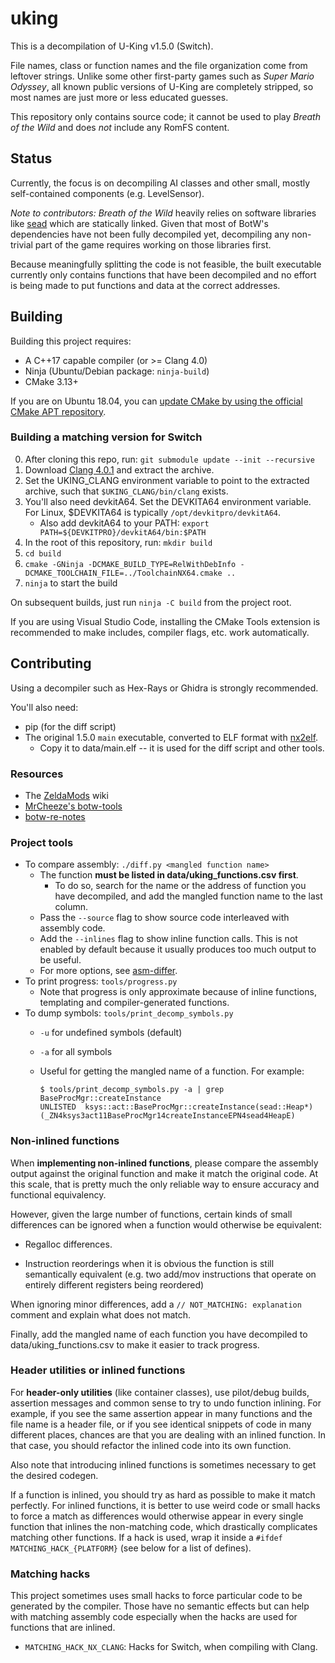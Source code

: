 # uking

This is a decompilation of U-King v1.5.0 (Switch).

File names, class or function names and the file organization come from leftover strings. Unlike some other first-party games such as *Super Mario Odyssey*, all known public versions of U-King are completely stripped, so most names are just more or less educated guesses.

This repository only contains source code; it cannot be used to play *Breath of the Wild* and does *not* include any RomFS content.

## Status

Currently, the focus is on decompiling AI classes and other small, mostly self-contained components (e.g. LevelSensor).

*Note to contributors:* *Breath of the Wild* heavily relies on software libraries like [sead](https://github.com/open-ead/sead) which are statically linked. Given that most of BotW's dependencies have not been fully decompiled yet, decompiling any non-trivial part of the game requires working on those libraries first.

Because meaningfully splitting the code is not feasible, the built executable currently only contains functions that have been decompiled and no effort is being made to put functions and data at the correct addresses.

## Building

Building this project requires:

- A C++17 capable compiler (or >= Clang 4.0)
- Ninja (Ubuntu/Debian package: `ninja-build`)
- CMake 3.13+

If you are on Ubuntu 18.04, you can [update CMake by using the official CMake APT repository](https://apt.kitware.com/).

### Building a matching version for Switch

0. After cloning this repo, run: `git submodule update --init --recursive`
1. Download [Clang 4.0.1](https://releases.llvm.org/download.html#4.0.1) and extract the archive.
2. Set the UKING_CLANG environment variable to point to the extracted archive, such that `$UKING_CLANG/bin/clang` exists.
3. You'll also need devkitA64. Set the DEVKITA64 environment variable. For Linux, $DEVKITA64 is typically `/opt/devkitpro/devkitA64`.
    * Also add devkitA64 to your PATH: `export PATH=${DEVKITPRO}/devkitA64/bin:$PATH`
4. In the root of this repository, run: `mkdir build`
5. `cd build`
6. `cmake -GNinja -DCMAKE_BUILD_TYPE=RelWithDebInfo -DCMAKE_TOOLCHAIN_FILE=../ToolchainNX64.cmake ..`
7. `ninja` to start the build

On subsequent builds, just run `ninja -C build` from the project root.

If you are using Visual Studio Code, installing the CMake Tools extension is recommended to make includes, compiler flags, etc. work automatically.

## Contributing

Using a decompiler such as Hex-Rays or Ghidra is strongly recommended.

You'll also need:

* pip (for the diff script)
* The original 1.5.0 `main` executable, converted to ELF format with [nx2elf](https://github.com/shuffle2/nx2elf).
    * Copy it to data/main.elf -- it is used for the diff script and other tools.

### Resources

* The [ZeldaMods](https://zeldamods.org/wiki/Main_Page) wiki
* [MrCheeze's botw-tools](https://github.com/MrCheeze/botw-tools)
* [botw-re-notes](https://github.com/leoetlino/botw-re-notes)

### Project tools

* To compare assembly: `./diff.py <mangled function name>`
    * The function **must be listed in data/uking_functions.csv first**.
        * To do so, search for the name or the address of function you have decompiled, and add the mangled function name to the last column.
    * Pass the `--source` flag to show source code interleaved with assembly code.
    * Add the `--inlines` flag to show inline function calls. This is not enabled by default because it usually produces too much output to be useful.
    * For more options, see [asm-differ](https://github.com/simonlindholm/asm-differ).
* To print progress: `tools/progress.py`
    * Note that progress is only approximate because of inline functions, templating and compiler-generated functions.
* To dump symbols: `tools/print_decomp_symbols.py`
    * `-u` for undefined symbols (default)
    * `-a` for all symbols
    * Useful for getting the mangled name of a function. For example:

        ```
        $ tools/print_decomp_symbols.py -a | grep BaseProcMgr::createInstance
      UNLISTED  ksys::act::BaseProcMgr::createInstance(sead::Heap*) (_ZN4ksys3act11BaseProcMgr14createInstanceEPN4sead4HeapE)
        ```

### Non-inlined functions
When **implementing non-inlined functions**, please compare the assembly output against the original function and make it match the original code. At this scale, that is pretty much the only reliable way to ensure accuracy and functional equivalency.

However, given the large number of functions, certain kinds of small differences can be ignored when a function would otherwise be equivalent:

* Regalloc differences.

* Instruction reorderings when it is obvious the function is still semantically equivalent (e.g. two add/mov instructions that operate on entirely different registers being reordered)

When ignoring minor differences, add a `// NOT_MATCHING: explanation` comment and explain what does not match.

Finally, add the mangled name of each function you have decompiled to data/uking_functions.csv to make it easier to track progress.

### Header utilities or inlined functions
For **header-only utilities** (like container classes), use pilot/debug builds, assertion messages and common sense to try to undo function inlining. For example, if you see the same assertion appear in many functions and the file name is a header file, or if you see identical snippets of code in many different places, chances are that you are dealing with an inlined function. In that case, you should refactor the inlined code into its own function.

Also note that introducing inlined functions is sometimes necessary to get the desired codegen.

If a function is inlined, you should try as hard as possible to make it match perfectly. For inlined functions, it is better to use weird code or small hacks to force a match as differences would otherwise appear in every single function that inlines the non-matching code, which drastically complicates matching other functions. If a hack is used, wrap it inside a `#ifdef MATCHING_HACK_{PLATFORM}` (see below for a list of defines).

### Matching hacks

This project sometimes uses small hacks to force particular code to be generated by the compiler. Those have no semantic effects but can help with matching assembly code especially when the hacks are used for functions that are inlined.

* `MATCHING_HACK_NX_CLANG`: Hacks for Switch, when compiling with Clang.
